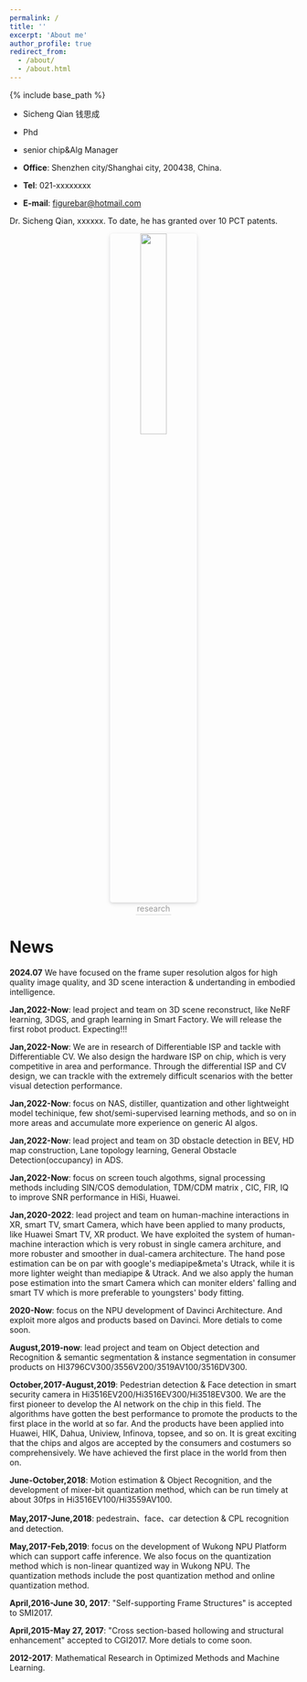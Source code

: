 ```yaml
---
permalink: /
title: ''
excerpt: 'About me'
author_profile: true
redirect_from:
  - /about/
  - /about.html
---
```


{% include base_path %}

- Sicheng Qian 钱思成

- Phd

- senior chip&Alg Manager

- **Office**: Shenzhen city/Shanghai city, 200438, China.

- **Tel**: 021-xxxxxxxx

- **E-mail**: figurebar@hotmail.com
<p class='intro'>
Dr. Sicheng Qian, xxxxxx. To date, he has granted over 10 PCT patents.
</p>
<style type="text/css" rel="stylesheet">
.intro { 
    text-align: justify;
    }
</style>

<center>
    <img style="border-radius: 0.3125em;
    box-shadow: 0 2px 4px 0 rgba(34,36,38,.12),0 2px 10px 0 rgba(34,36,38,.08); width:30%;" 
    src="{{ base_path }}/images/research2.png">
    <br>
    <div style="color:orange; border-bottom: 1px solid #d9d9d9;
    display: inline-block;
    color: #999;
    padding: 2px;">research</div>
</center>

# News

**2024.07** We have focused on the frame super resolution algos for high quality image quality, and 3D scene interaction & undertanding in embodied intelligence. 

**Jan,2022-Now**: lead project and team on 3D scene reconstruct, like NeRF learning, 3DGS, and graph learning in Smart Factory. We will release the first robot product. Expecting!!!

**Jan,2022-Now**: We are in research of Differentiable ISP and tackle with Differentiable CV. We also design the hardware ISP on chip, which is very competitive in area and performance. Through the differential ISP and CV design, we can trackle with the extremely difficult scenarios with the better visual detection performance. 

**Jan,2022-Now**: focus on NAS, distiller, quantization and other lightweight model techinique, few shot/semi-supervised learning methods, and so on in more areas and accumulate more experience on generic AI algos.

**Jan,2022-Now**: lead project and team on 3D obstacle detection in BEV, HD map construction, Lane topology learning, General Obstacle Detection(occupancy) in ADS.

**Jan,2022-Now**: focus on screen touch algothms, signal processing methods including SIN/COS demodulation, TDM/CDM matrix , CIC, FIR, IQ to improve SNR performance in HiSi, Huawei.

**Jan,2020-2022**: lead project and team on human-machine interactions in XR, smart TV, smart Camera, which have been applied to many products, like Huawei Smart TV, XR product. We have exploited the system of human-machine interaction which is very robust in single camera architure, and more robuster and smoother in dual-camera architecture. 
The hand pose estimation can be on par with google's mediapipe&meta's Utrack, while it is more lighter weight than mediapipe & Utrack.  And we also apply the human pose estimation into the smart Camera which can moniter elders' falling and smart TV which is more preferable to youngsters' body fitting.
 
**2020-Now**: focus on the NPU development of Davinci Architecture. And exploit more algos and products based on Davinci. More detials to come soon.

**August,2019-now**: lead project and team on Object detection and Recognition & semantic segmentation & instance segmentation in consumer products on HI3796CV300/3556V200/3519AV100/3516DV300.

**October,2017-August,2019**: Pedestrian detection & Face detection in smart security camera in Hi3516EV200/Hi3516EV300/Hi3518EV300.
			  We are the first pioneer to develop the AI network on the chip in this field.
			  The algorithms have gotten the best performance to promote the products to the first place in the world at so far. 
			  And the products have been applied into Huawei, HIK, Dahua, Uniview, Infinova, topsee, and so on. 
			  It is great exciting that the chips and algos are accepted by the consumers and costumers so comprehensively. 
		    	  We have achieved the first place in the world from then on.
	 
**June-October,2018**: Motion estimation & Object Recognition, and the development of mixer-bit quantization method, which can be run timely at about 30fps in Hi3516EV100/Hi3559AV100.

**May,2017-June,2018**: pedestrain、face、car detection & CPL recognition and detection.

**May,2017-Feb,2019**: focus on the development of Wukong NPU Platform which can support caffe inference. We also focus on the quantization method which is non-linear quantized way in Wukong NPU. The quantization methods include the post quantization method and online quantization method.

**April,2016-June 30, 2017**: "Self-supporting Frame Structures" is accepted to SMI2017.

**April,2015-May 27, 2017**: "Cross section-based hollowing and structural enhancement" accepted to CGI2017. More detials to come soon.

**2012-2017**: Mathematical Research in Optimized Methods and Machine Learning.



